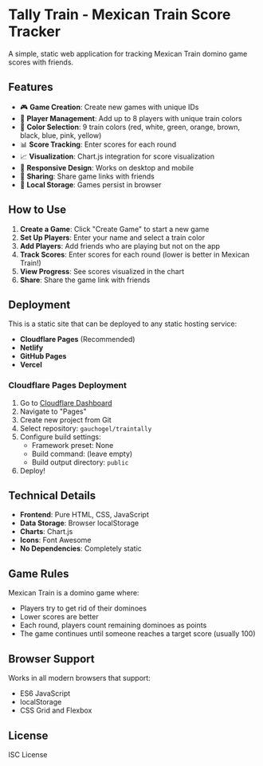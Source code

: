 # Tally Train - Mexican Train Score Tracker

A simple, static web application for tracking Mexican Train domino game scores with friends.

## Features

- 🎮 **Game Creation**: Create new games with unique IDs
- 👥 **Player Management**: Add up to 8 players with unique train colors
- 🎨 **Color Selection**: 9 train colors (red, white, green, orange, brown, black, blue, pink, yellow)
- 📊 **Score Tracking**: Enter scores for each round
- 📈 **Visualization**: Chart.js integration for score visualization
- 📱 **Responsive Design**: Works on desktop and mobile
- 🔗 **Sharing**: Share game links with friends
- 💾 **Local Storage**: Games persist in browser

## How to Use

1. **Create a Game**: Click "Create Game" to start a new game
2. **Set Up Players**: Enter your name and select a train color
3. **Add Players**: Add friends who are playing but not on the app
4. **Track Scores**: Enter scores for each round (lower is better in Mexican Train!)
5. **View Progress**: See scores visualized in the chart
6. **Share**: Share the game link with friends

## Deployment

This is a static site that can be deployed to any static hosting service:

- **Cloudflare Pages** (Recommended)
- **Netlify**
- **GitHub Pages**
- **Vercel**

### Cloudflare Pages Deployment

1. Go to [Cloudflare Dashboard](https://dash.cloudflare.com)
2. Navigate to "Pages"
3. Create new project from Git
4. Select repository: `gauchogel/traintally`
5. Configure build settings:
   - Framework preset: None
   - Build command: (leave empty)
   - Build output directory: `public`
6. Deploy!

## Technical Details

- **Frontend**: Pure HTML, CSS, JavaScript
- **Data Storage**: Browser localStorage
- **Charts**: Chart.js
- **Icons**: Font Awesome
- **No Dependencies**: Completely static

## Game Rules

Mexican Train is a domino game where:
- Players try to get rid of their dominoes
- Lower scores are better
- Each round, players count remaining dominoes as points
- The game continues until someone reaches a target score (usually 100)

## Browser Support

Works in all modern browsers that support:
- ES6 JavaScript
- localStorage
- CSS Grid and Flexbox

## License

ISC License
